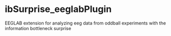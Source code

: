 # ibSurprise_eeglabPlugin
EEGLAB extension for analyzing eeg data from oddball experiments with the information bottleneck surprise

